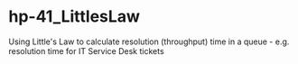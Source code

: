 # hp-41_LittlesLaw
Using Little's Law to calculate resolution (throughput) time in a queue - e.g. resolution time for IT Service Desk tickets
